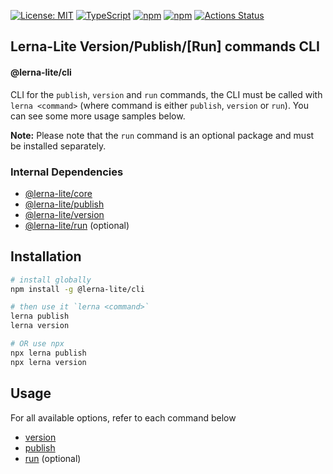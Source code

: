 [![License: MIT](https://img.shields.io/badge/License-MIT-yellow.svg)](https://opensource.org/licenses/MIT)
[![TypeScript](https://img.shields.io/badge/%3C%2F%3E-TypeScript-%230074c1.svg)](http://www.typescriptlang.org/)
[![npm](https://img.shields.io/npm/v/@lerna-lite/cli.svg?color=forest)](https://www.npmjs.com/package/@lerna-lite/cli)
[![npm](https://img.shields.io/npm/dy/@lerna-lite/cli?color=forest)](https://www.npmjs.com/package/@lerna-lite/cli)
[![Actions Status](https://github.com/ghiscoding/lerna-lite/workflows/CI%20Build/badge.svg)](https://github.com/ghiscoding/lerna-lite/actions)

## Lerna-Lite Version/Publish/[Run] commands CLI
#### @lerna-lite/cli

CLI for the `publish`, `version` and `run` commands, the CLI must be called with `lerna <command>` (where command is either `publish`, `version` or `run`). You can see some more usage samples below.

**Note:** Please note that the `run` command is an optional package and must be installed separately.

### Internal Dependencies
- [@lerna-lite/core](https://github.com/ghiscoding/lerna-lite/tree/main/packages/core)
- [@lerna-lite/publish](https://github.com/ghiscoding/lerna-lite/tree/main/packages/publish)
- [@lerna-lite/version](https://github.com/ghiscoding/lerna-lite/tree/main/packages/version)
- [@lerna-lite/run](https://github.com/ghiscoding/lerna-lite/tree/main/packages/run) (optional)

## Installation 
```sh
# install globally
npm install -g @lerna-lite/cli

# then use it `lerna <command>`
lerna publish
lerna version

# OR use npx
npx lerna publish
npx lerna version
```

## Usage
For all available options, refer to each command below
- [version](https://github.com/ghiscoding/lerna-lite/blob/main/packages/version/README.md)
- [publish](https://github.com/ghiscoding/lerna-lite/blob/main/packages/publish/README.md)
- [run](https://github.com/ghiscoding/lerna-lite/blob/main/packages/run/README.md) (optional)
